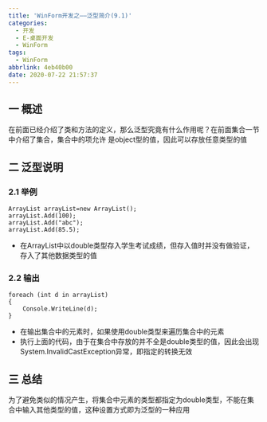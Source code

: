 ```yaml
---
title: 'WinForm开发之——泛型简介(9.1)'
categories:
  - 开发
  - E-桌面开发
  - WinForm
tags:
  - WinForm
abbrlink: 4eb40b00
date: 2020-07-22 21:57:37
---
```

## 一 概述

在前面已经介绍了类和方法的定义，那么泛型究竟有什么作用呢？在前面集合一节中介绍了集合，集合中的项允许 是object型的值，因此可以存放任意类型的值

<!--more-->

## 二 泛型说明

### 2.1 举例

```
ArrayList arrayList=new ArrayList();
arrayList.Add(100);
arrayList.Add("abc");
arrayList.Add(85.5);
```

* 在ArrayList中以double类型存入学生考试成绩，但存入值时并没有做验证，存入了其他数据类型的值

### 2.2 输出

```
foreach (int d in arrayList)
{
    Console.WriteLine(d);
}
```

* 在输出集合中的元素时，如果使用double类型来遍历集合中的元素
* 执行上面的代码，由于在集合中存放的并不全是double类型的值，因此会出现System.InvalidCastException异常，即指定的转换无效

## 三 总结

为了避免类似的情况产生，将集合中元素的类型都指定为double类型，不能在集合中输入其他类型的值，这种设置方式即为泛型的一种应用